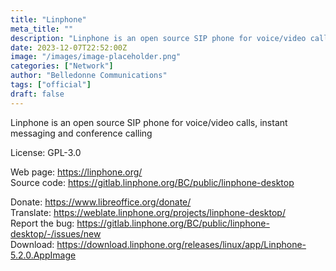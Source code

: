 ```yaml
---
title: "Linphone"
meta_title: ""
description: "Linphone is an open source SIP phone for voice/video calls, instant messaging and conference calling"
date: 2023-12-07T22:52:00Z
image: "/images/image-placeholder.png"
categories: ["Network"]
author: "Belledonne Communications"
tags: ["official"]
draft: false
---
```


Linphone is an open source SIP phone for voice/video calls, instant messaging and conference calling

License: GPL-3.0

Web page: https://linphone.org/  
Source code: https://gitlab.linphone.org/BC/public/linphone-desktop

Donate: https://www.libreoffice.org/donate/  
Translate: https://weblate.linphone.org/projects/linphone-desktop/  
Report the bug: https://gitlab.linphone.org/BC/public/linphone-desktop/-/issues/new  
Download: https://download.linphone.org/releases/linux/app/Linphone-5.2.0.AppImage
